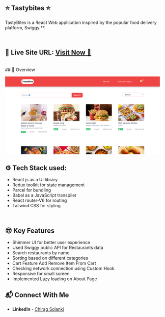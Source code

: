 ## ⭐ Tastybites ⭐

TastyBites is a React Web application inspired by the popular food delivery platform, Swiggy.**.

<br>

## 📌 **Live Site URL:** <a href="https://tastybiteschiragsolanki.netlify.app">**Visit Now** 🚀</a>

<br>
## 📌 Overview

<br>

![Alt Image text](src/assets/Images/tatsyBitesProject.png?raw=true "Optional Title")

## ⚙️ Tech Stack used:

-  React js as a UI library
-  Redux toolkit for state management
-  Parcel for bundling
-  Babel as a JavaScript transpiler
-  React router-V6 for routing
-  Tailwind CSS for styling

<br>

## 😎 Key Features

-  Shimmer UI for better user experience
-  Used Swiggy public API for Restaurants data
-  Search restaurants by name
-  Sorting based on different categories
-  Cart Feature Add Remove Item From Cart
-  Checking network connection using Custom Hook
-  Responsive for small screen
-  Implemented Lazy loading on About Page


## 📬 Connect With Me

- **LinkedIn** - [Chirag Solanki](https://www.linkedin.com/in/chiragagu6/)

